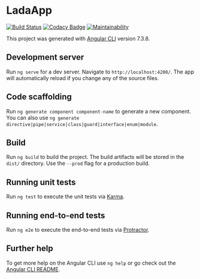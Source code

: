 # LadaApp

[![Build Status](https://travis-ci.org/alexNeto/lada-app.svg?branch=master)](https://travis-ci.org/alexNeto/lada-app)
[![Codacy Badge](https://api.codacy.com/project/badge/Grade/4e74ff8443954aaba32dfb4e317e69ba)](https://www.codacy.com/app/alexNeto/lada-app?utm_source=github.com&amp;utm_medium=referral&amp;utm_content=alexNeto/lada-app&amp;utm_campaign=Badge_Grade)
[![Maintainability](https://api.codeclimate.com/v1/badges/e8605ab6a9149458dbea/maintainability)](https://codeclimate.com/github/alexNeto/lada-app/maintainability)

This project was generated with [Angular CLI](https://github.com/angular/angular-cli) version 7.3.8.

## Development server

Run `ng serve` for a dev server. Navigate to `http://localhost:4200/`. The app will automatically reload if you change any of the source files.

## Code scaffolding

Run `ng generate component component-name` to generate a new component. You can also use `ng generate directive|pipe|service|class|guard|interface|enum|module`.

## Build

Run `ng build` to build the project. The build artifacts will be stored in the `dist/` directory. Use the `--prod` flag for a production build.

## Running unit tests

Run `ng test` to execute the unit tests via [Karma](https://karma-runner.github.io).

## Running end-to-end tests

Run `ng e2e` to execute the end-to-end tests via [Protractor](http://www.protractortest.org/).

## Further help

To get more help on the Angular CLI use `ng help` or go check out the [Angular CLI README](https://github.com/angular/angular-cli/blob/master/README.md).
